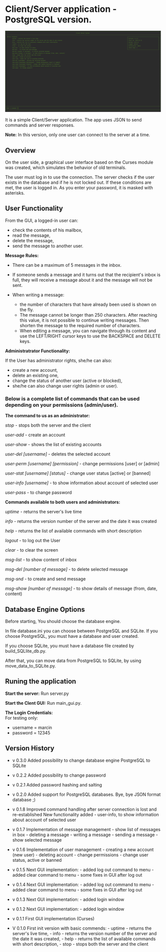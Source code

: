 # Client/Server application - PostgreSQL version.

![Main application interface](screenshots/CS_help_scr.png "Main interface")

It is a simple Client/Server application.
The app uses JSON to send commands and server responses.

   **Note:** In this version, only one user can connect to the server at a time.

## Overview
On the user side, a graphical user interface based on the Curses module was created, which simulates the behavior of old terminals.

The user must log in to use the connection. The server checks if the user exists in the database and if he is not locked out. 
If these conditions are met, the user is logged in. As you enter your password, it is masked with asterisks.


## User Functionality
From the GUI, a logged-in user can:
 * check the contents of his mailbox, 
 * read the message, 
 * delete the message,
 * send the message to another user.

**Message Rules:**

* There can be a maximum of 5 messages in the inbox. 
* If someone sends a message and it turns out that the recipient's inbox is full, 
    they will receive a message about it and the message will not be sent.

* When writing a message: 
  * the number of characters that have already been used is shown on the fly. 
  * The message cannot be longer than 250 characters. After reaching this value, it is not possible to continue writing messages.
    Then shorten the message to the required number of characters.
  * When editing a message, you can navigate through its content and use the LEFT/RIGHT cursor keys to use the BACKSPACE and DELETE keys.

**Administratrator Functionality:**

If the User has administrator rights, she/he can also:
* create a new account, 
* delete an existing one, 
* change the status of another user (active or blocked), 
* she/he can also change user rights (admin or user).

### Below is a complete list of commands that can be used depending on your permissions (admin/user).

**The command to us as an administrator:**

  *stop* - stops both the server and the client

  *user-add* - create an account

  *user-show* - shows the list of existing accounts

  *user-del [username]* - deletes the selected account

  *user-perm [username] [permission]* - change permissions [user] or [admin]

  *user-stat [username] [status]* - change user status [active] or [banned]

  *user-info [username]* - to show information about account of selected user

  *user-pass* - to change password




**Commands available to both users and administrators:**

  *uptime* - returns the server's live time

  *info* -  returns the version number of the server and the date it was created

  *help* - returns the list of available commands with short description

  *logout* - to log out the User

  *clear* - to clear the screen

  *msg-list* - to show content of inbox

  *msg-del [number of message]* - to delete selected message

  *msg-snd* - to create and send message

  *msg-show [number of message]* - to show details of message (from, date, content)


## Database Engine Options


Before starting, You should choose the database engine. 

In file database.ini you can choose between PostgreSQL and SQLite.
If you choose PostgreSQL, you must have a database and user created.

If you choose SQLite, you must have a database file created by build_SQLIite_db.py. 

After that, you can move data from PostgreSQL to SQLite, by using move_data_to_SQLite.py.
    
## Runing the application
**Start the server:**
  Run server.py 

**Start the Clent GUI:**
  Run main_gui.py.

**The Login Credentials:**  
  For testing only: 
* username = marcin
* password = 12345


## Version History
       

  - v 0.3.0 Added possibility to change database engine PostgreSQL to SQLite
  - v 0.2.2 Added possibility to change password
  - v 0.2.1 Added password hashing and salting
  - v 0.2.0 Added support for PostgreSQL databases. Bye, bye JSON format database ;)

  - v 0.1.8 Improved command handling after server connection is lost and re-established
            New functionality added - user-info, to show information 
            about account of selected user

  - v 0.1.7 Implementation of message management
             - show list of messages in box
             - deleting a message
             - writing a message
             - sending a message
             - show selected message

  - v 0.1.6 Implementation of user management
            - creating a new account (new user)
            - deleting account
            - change permissions
            - change user status, active or banned

  - v 0.1.5 Next GUI implementation:
          - added log out command to menu
          - added clear command to menu
          - some fixes in GUI after log out

  - v 0.1.4 Next GUI implementation:
          - added log out command to menu
          - added clear command to menu
          - some fixes in GUI after log out

  - v 0.1.3 Next GUI implementation:
          - added login window

  - v 0.1.2 Next GUI implementation:
          - added login window

  - v 0.1.1 First GUI implementation (Curses)

  - V 0.1.0 First init version with basic commends:
          - uptime - returns the server's live time,
          - info - returns the version number of the server and the date it was created,
          - help - returns the list of available commands with short description,
          - stop - stops both the server and the client


